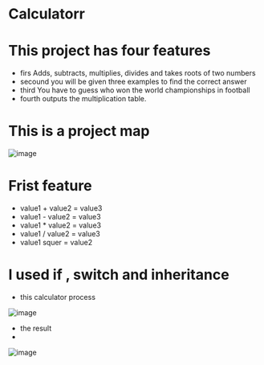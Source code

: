 # Calculatorr
# This project has four features
+ firs Adds, subtracts, multiplies, divides and takes roots of two numbers
+ secound you will be given three examples to find the correct answer
+ third You have to guess who won the world championships in football
+ fourth outputs the multiplication table.
# This is a project map

![image](https://github.com/Abdulloh8/Calculatorr/assets/124783813/dc46a6fc-ac83-4d66-b398-8c14f16c665b)


# Frist feature 
+ value1 + value2 = value3 
+ value1 - value2 = value3 
+ value1 * value2 = value3 
+ value1 / value2 = value3 
+ value1  squer = value2

# I used if , switch and inheritance 
+ this calculator process

![image](https://github.com/Abdulloh8/Calculatorr/assets/124783813/114e256f-e6d7-4e75-80a6-d7276d6fd1bc)
+ the result
+ 
![image](https://github.com/Abdulloh8/Calculatorr/assets/124783813/09fadb08-5556-4b20-971d-3803398859b9)


